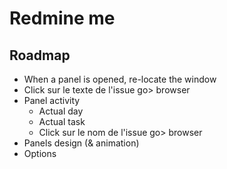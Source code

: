 # Redmine me

## Roadmap

- When a panel is opened, re-locate the window
- Click sur le texte de l'issue go> browser
- Panel activity
  - Actual day
  - Actual task
  - Click sur le nom de l'issue go> browser
- Panels design (& animation)
- Options